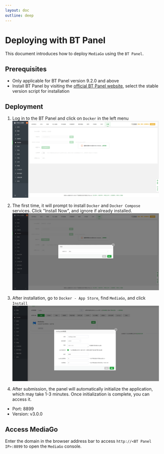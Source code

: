 ```yaml
---
layout: doc
outline: deep
---
```


# Deploying with BT Panel

This document introduces how to deploy `MediaGo` using the `BT Panel`.

## Prerequisites

- Only applicable for BT Panel version 9.2.0 and above
- Install BT Panel by visiting the [official BT Panel website](https://www.bt.cn/new/download.html?r=dk_mediago), select the stable version script for installation

## Deployment

1. Log in to the BT Panel and click on `Docker` in the left menu  
   ![Docker](../images/bt-install-step1.png)

2. The first time, it will prompt to install `Docker` and `Docker Compose` services. Click "Install Now", and ignore if already installed.  
   ![Docker](../images/bt-install-step2.png)

3. After installation, go to `Docker - App Store`, find `MediaGo`, and click `Install`  
   ![Docker](../images/bt-install-step3.png)

4. After submission, the panel will automatically initialize the application, which may take 1-3 minutes. Once initialization is complete, you can access it.

- Port: 8899
- Version: v3.0.0

## Access MediaGo

Enter the domain in the browser address bar to access `http://<BT Panel IP>:8899` to open the `MediaGo` console.
